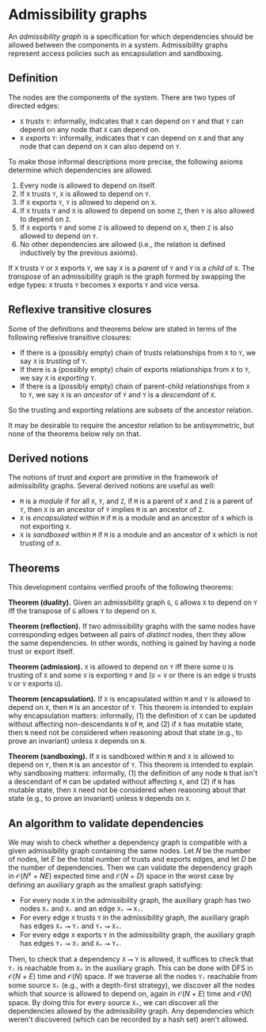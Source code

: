 # Admissibility graphs

An *admissibility graph* is a specification for which dependencies should be allowed between the components in a system. Admissibility graphs represent access policies such as encapsulation and sandboxing.

## Definition

The nodes are the components of the system. There are two types of directed edges:

- `X` *trusts* `Y`: informally, indicates that `X` can depend on `Y` and that `Y` can depend on any node that `X` can depend on.
- `X` *exports* `Y`: informally, indicates that `Y` can depend on `X` and that any node that can depend on `X` can also depend on `Y`.

To make those informal descriptions more precise, the following axioms determine which dependencies are allowed.

1. Every node is allowed to depend on itself.
2. If `X` trusts `Y`, `X` is allowed to depend on `Y`.
3. If `X` exports `Y`, `Y` is allowed to depend on `X`.
4. If `X` trusts `Y` and `X` is allowed to depend on some `Z`, then `Y` is also allowed to depend on `Z`.
5. If `X` exports `Y` and some `Z` is allowed to depend on `X`, then `Z` is also allowed to depend on `Y`.
6. No other dependencies are allowed (i.e., the relation is defined inductively by the previous axioms).

If `X` trusts `Y` or `X` exports `Y`, we say `X` is a *parent* of `Y` and `Y` is a *child* of `X`. The *transpose* of an admissibility graph is the graph formed by swapping the edge types: `X` trusts `Y` becomes `X` exports `Y` and vice versa.

## Reflexive transitive closures

Some of the definitions and theorems below are stated in terms of the following reflexive transitive closures:

- If there is a (possibly empty) chain of trusts relationships from `X` to `Y`, we say `X` is *trusting* of `Y`.
- If there is a (possibly empty) chain of exports relationships from `X` to `Y`, we say `X` is *exporting* `Y`.
- If there is a (possibly empty) chain of parent-child relationships from `X` to `Y`, we say `X` is an *ancestor* of `Y` and `Y` is a *descendant* of `X`.

So the trusting and exporting relations are subsets of the ancestor relation.

It may be desirable to require the ancestor relation to be antisymmetric, but none of the theorems below rely on that.

## Derived notions

The notions of *trust* and *export* are primitive in the framework of admissibility graphs. Several derived notions are useful as well:

- `M` is a *module* if for all `X`, `Y`, and `Z`, if `M` is a parent of `X` and `Z` is a parent of `Y`, then `X` is an ancestor of `Y` implies `M` is an ancestor of `Z`.
- `X` is *encapsulated* within `M` if `M` is a module and an ancestor of `X` which is not exporting `X`.
- `X` is *sandboxed* within `M` if `M` is a module and an ancestor of `X` which is not trusting of `X`.

## Theorems

This development contains verified proofs of the following theorems:

**Theorem (duality).** Given an admissibility graph `G`, `G` allows `X` to depend on `Y` iff the transpose of `G` allows `Y` to depend on `X`.

**Theorem (reflection).** If two admissibility graphs with the same nodes have corresponding edges between all pairs of *distinct* nodes, then they allow the same dependencies. In other words, nothing is gained by having a node trust or export itself.

**Theorem (admission).** `X` is allowed to depend on `Y` iff there some `U` is trusting of `X` and some `V` is exporting `Y` and (`U` = `V` or there is an edge `U` trusts `V` or `V` exports `U`).

**Theorem (encapsulation).** If `X` is encapsulated within `M` and `Y` is allowed to depend on `X`, then `M` is an ancestor of `Y`. This theorem is intended to explain why encapsulation matters: informally, (1) the definition of `X` can be updated without affecting non-descendants `N` of `M`, and (2) if `X` has mutable state, then `N` need not be considered when reasoning about that state (e.g., to prove an invariant) unless `X` depends on `N`.

**Theorem (sandboxing).** If `X` is sandboxed within `M` and `X` is allowed to depend on `Y`, then `M` is an ancestor of `Y`. This theorem is intended to explain why sandboxing matters: informally, (1) the definition of any node `N` that isn't a descendant of `M` can be updated without affecting `X`, and (2) if `N` has mutable state, then `X` need not be considered when reasoning about that state (e.g., to prove an invariant) unless `N` depends on `X`.

## An algorithm to validate dependencies

We may wish to check whether a dependency graph is compatible with a given admissibility graph containing the same nodes. Let *N* be the number of nodes, let *E* be the total number of trusts and exports edges, and let *D* be the number of dependencies. Then we can validate the dependency graph in 𝒪(*N*² + *NE*) expected time and 𝒪(*N* + *D*) space in the worst case by defining an auxiliary graph as the smallest graph satisfying:

- For every node `X` in the admissibility graph, the auxiliary graph has two nodes `Xₑ` and `Xᵢ` and an edge `Xₑ` ⭢ `Xᵢ`.
- For every edge `X` trusts `Y` in the admissibility graph, the auxiliary graph has edges `Xₑ` ⭢ `Yᵢ` and `Yₑ` ⭢ `Xₑ`.
- For every edge `X` exports `Y` in the admissibility graph, the auxiliary graph has edges `Yₑ` ⭢ `Xᵢ` and `Xₑ` ⭢ `Yₑ`.

Then, to check that a dependency `X` ⭢ `Y` is allowed, it suffices to check that `Yᵢ` is reachable from `Xₑ` in the auxiliary graph. This can be done with DFS in 𝒪(*N* + *E*) time and 𝒪(*N*) space. If we traverse all the nodes `Yᵢ` reachable from some source `Xₑ` (e.g., with a depth-first strategy), we discover all the nodes which that source is allowed to depend on, again in 𝒪(*N* + *E*) time and 𝒪(*N*) space. By doing this for every source `Xₑ`, we can discover all the dependencies allowed by the admissibility graph. Any dependencies which weren't discovered (which can be recorded by a hash set) aren't allowed.
